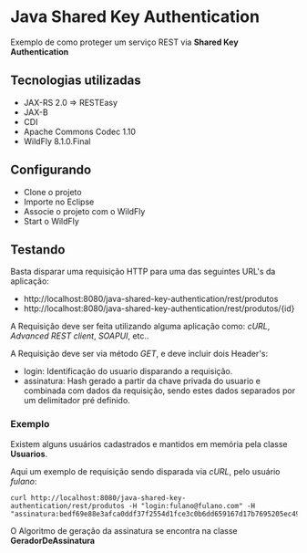 # Java Shared Key Authentication

Exemplo de como proteger um serviço REST via **Shared Key Authentication**

## Tecnologias utilizadas

* JAX-RS 2.0 => RESTEasy
* JAX-B
* CDI
* Apache Commons Codec 1.10
* WildFly 8.1.0.Final

## Configurando

* Clone o projeto
* Importe no Eclipse
* Associe o projeto com o WildFly
* Start o WildFly

## Testando

Basta disparar uma requisição HTTP para uma das seguintes URL's da aplicação:
* http://localhost:8080/java-shared-key-authentication/rest/produtos
* http://localhost:8080/java-shared-key-authentication/rest/produtos/{id}


A Requisição deve ser feita utilizando alguma aplicação como: *cURL*, *Advanced REST client*, *SOAPUI*, etc.. 

A Requisição deve ser via método *GET*, e deve incluir dois Header's:

* login: Identificação do usuario disparando a requisição.
* assinatura: Hash gerado a partir da chave privada do usuario e combinada com dados da requisição, sendo estes dados separados por um delimitador pré definido.

### Exemplo

Existem alguns usuários cadastrados e mantidos em memória pela classe **Usuarios**.

Aqui um exemplo de requisição sendo disparada via *cURL*, pelo usuário *fulano*:

```
curl http://localhost:8080/java-shared-key-authentication/rest/produtos -H "login:fulano@fulano.com" -H "assinatura:bedf69e88e3afca0ddf37f2554d1fce3c0b6dd659167d17b7695205ec490dc6630c75cfee8684322c79f49b120aa5317c151c843b7a52cd8732776ae72146777"
```

O Algoritmo de geração da assinatura se encontra na classe **GeradorDeAssinatura**
